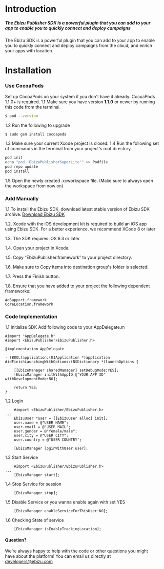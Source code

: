 # Introduction

##### The Ebizu Publisher SDK is a powerful plugin that you can add to your app to enable you to quickly connect and deploy campaigns
The Ebizu SDK is a powerful plugin that you can add to your app to enable you to quickly connect and deploy campaigns from the cloud, and enrich your apps with location.

# Installation

### Use CocoaPods
Set up CocoaPods on your system if you don't have it already. CocoaPods 1.1.0+ is required.
1.1 Make sure you have version **1.1.0** or newer by running this code from the terminal.
```sh
$ pod --version
```
1.2 Run the following to upgrade
```sh
$ sudo gem install cocoapods
```
1.3 Make sure your current Xcode project is closed.
1.4 Run the following set of commands in the terminal from your project's root directory.
```sh
pod init
echo "pod 'EbizuPublisherSuperLite'" >> Podfile
pod repo update
pod install
```
1.5 Open the newly created .xcworkspace file. (Make sure to always open the workspace from now on)

### Add Manually
1.1 To install the Ebizu SDK, download latest stable version of Ebizu SDK archive.
[Download Ebizu SDK](https://github.com/ihsanhusnul/EbizuPublisherSuperLite/tree/master/EbizuPublisher.framework)

1.2. Xcode with the iOS development kit is required to build an iOS app using Ebizu SDK. For a better experience, we recommend XCode 8 or later

1.3. The SDK requires iOS 9.3 or later.

1.4. Open your project in Xcode.

1.5. Copy “EbizuPublisher.framework” to your project directory.

1.6. Make sure to Copy items into destination group's folder is selected.

1.7. Press the Finish button.

1.8. Ensure that you have added to your project the following dependent frameworks:
```ObjC
AdSupport.framework
CoreLocation.framework
```

### Code Implementation

1.1 Initialize SDK
Add following code to your AppDelegate.m
```ObjC
#import "AppDelegate.h"
#import <EbizuPublisher/EbizuPublisher.h>

@implementation AppDelegate

- (BOOL)application:(UIApplication *)application didFinishLaunchingWithOptions:(NSDictionary *)launchOptions {
    
    [[EbizuManager sharedManager] setDebugMode:YES];
    [EbizuManager initWithAppID:@"YOUR APP ID" withDevelopmentMode:NO];

    return YES;
}
```

1.2 Login
```ObjC
    #import <EbizuPublisher/EbizuPublisher.h>
...
    EbizuUser *user = [[EbizuUser alloc] init];
    user.name = @"USER NAME";
    user.email = @"USER MAIL";
    user.gender = @"female/male";
    user.city = @"USER CITY";
    user.country = @"USER COUNTRY";
    
    [EbizuManager loginWithUser:user];
```

1.3 Start Service
```ObjC
    #import <EbizuPublisher/EbizuPublisher.h>
...
    [EbizuManager start];
```

1.4 Stop Service for session
```ObjC
    [EbizuManager stop];
```

1.5 Disable Service or you wanna enable again with set YES
```ObjC
    [EbizuManager enableServiceForThisUser:NO];
```

1.6 Checking State of service
```ObjC
    [EbizuManager isEnableTrackingLocation];
```

#### Question?
We’re always happy to help with the code or other questions you might have about the platform! You can email us directly at [developers@ebizu.com](mailto:developers@ebizu.com)